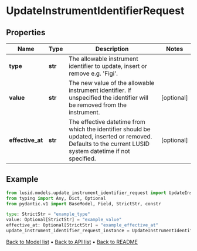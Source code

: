 # UpdateInstrumentIdentifierRequest

## Properties
Name | Type | Description | Notes
------------ | ------------- | ------------- | -------------
**type** | **str** | The allowable instrument identifier to update, insert or remove e.g. &#39;Figi&#39;. | 
**value** | **str** | The new value of the allowable instrument identifier. If unspecified the identifier will be removed from the instrument. | [optional] 
**effective_at** | **str** | The effective datetime from which the identifier should be updated, inserted or removed. Defaults to the current LUSID system datetime if not specified. | [optional] 
## Example

```python
from lusid.models.update_instrument_identifier_request import UpdateInstrumentIdentifierRequest
from typing import Any, Dict, Optional
from pydantic.v1 import BaseModel, Field, StrictStr, constr

type: StrictStr = "example_type"
value: Optional[StrictStr] = "example_value"
effective_at: Optional[StrictStr] = "example_effective_at"
update_instrument_identifier_request_instance = UpdateInstrumentIdentifierRequest(type=type, value=value, effective_at=effective_at)

```

[Back to Model list](../README.md#documentation-for-models) &#8226; [Back to API list](../README.md#documentation-for-api-endpoints) &#8226; [Back to README](../README.md)

